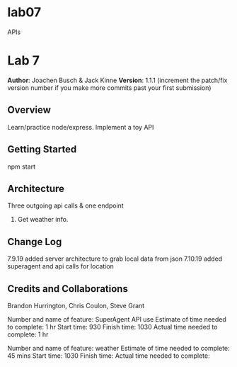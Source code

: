 # lab07
APIs

# Lab 7

**Author**: Joachen Busch & Jack Kinne
**Version**: 1.1.1 (increment the patch/fix version number if you make more commits past your first submission)

## Overview
<!-- Provide a high level overview of what this application is and why you are building it, beyond the fact that it's an assignment for this class. (i.e. What's your problem domain?) -->
Learn/practice node/express. Implement a toy API

## Getting Started
<!-- What are the steps that a user must take in order to build this app on their own machine and get it running? -->
npm start
## Architecture
<!-- Provide a detailed description of the application design. What technologies (languages, libraries, etc) you're using, and any other relevant design information. -->
Three outgoing api calls & one endpoint
1) Get weather info.
## Change Log
7.9.19 added server architecture to grab local data from json
7.10.19 added superagent and api calls for location
<!-- Use this area to document the iterative changes made to your application as each feature is successfully implemented. Use time stamps. Here's an examples:

01-01-2001 4:59pm - Application now has a fully-functional express server, with a GET route for the location resource.
-->

## Credits and Collaborations
Brandon Hurrington, Chris Coulon, Steve Grant
<!-- Give credit (and a link) to other people or resources that helped you build this application. -->



Number and name of feature: SuperAgent API use
Estimate of time needed to complete: 1 hr
Start time: 930
Finish time: 1030
Actual time needed to complete: 1 hr

Number and name of feature: weather
Estimate of time needed to complete: 45 mins
Start time: 1030
Finish time: 
Actual time needed to complete: 
